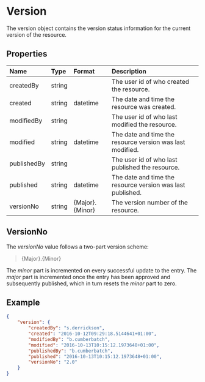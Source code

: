# Version

The version object contains the version status information for the current version of the resource.

## Properties

| Name | Type | Format | Description |
| :------- | :--- | :----- | :---------- |
| createdBy | string | | The user id of who created the resource. |
| created | string | datetime | The date and time the resource was created. |
| modifiedBy | string | | The user id of who last modified the resource. |
| modified | string | datetime | The date and time the resource version was last modified. |
| publishedBy | string | | The user id of who last published the resource. |
| published | string | datetime | The date and time the resource version was last published. |
| versionNo | string | {Major}.{Minor} | The version number of the resource. |


## VersionNo

The *versionNo* value follows a two-part version scheme:

> {Major}.{Minor}

The *minor* part is incremented on every successful update to the entry. The *major* part is incremented once the entry has been approved and subsequently published, which in turn resets the *minor* part to zero.


## Example

```json
{
    "version": {
        "createdBy": "s.derrickson",
        "created": "2016-10-12T09:29:18.5144641+01:00",
        "modifiedBy": "b.cumberbatch",
        "modified": "2016-10-13T10:15:12.1973648+01:00",
        "publishedBy": "b.cumberbatch",
        "published": "2016-10-13T10:15:12.1973648+01:00",
        "versionNo": "2.0"
    }
}
```
